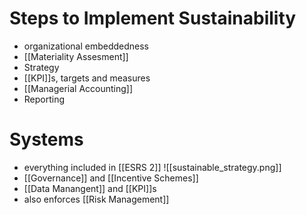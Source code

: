 # Steps to Implement Sustainability
- organizational embeddedness
- [[Materiality Assesment]]
- Strategy
- [[KPI]]s, targets and measures
- [[Managerial Accounting]]
- Reporting 

# Systems
- everything included in [[ESRS 2]]
![[sustainable_strategy.png]]
- [[Governance]] and [[Incentive Schemes]]
- [[Data Manangent]] and [[KPI]]s
- also enforces [[Risk Management]]
